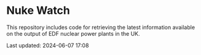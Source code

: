 # Nuke Watch

This repository includes code for retrieving the latest information available on the output of EDF nuclear power plants in the UK.

Last updated: 2024-06-07 17:08
